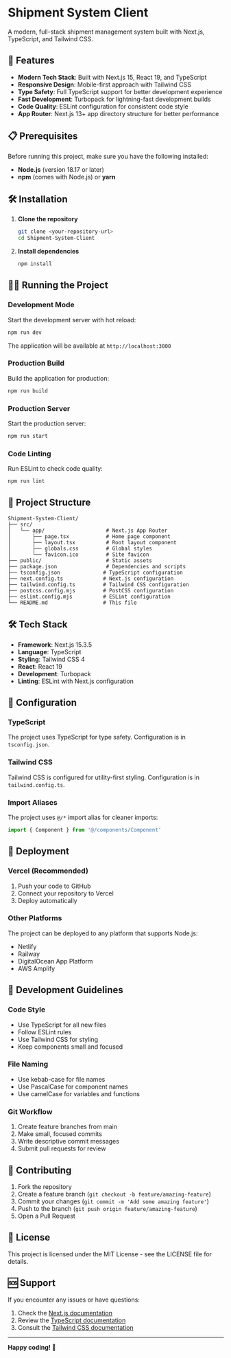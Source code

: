 # Shipment System Client

A modern, full-stack shipment management system built with Next.js, TypeScript, and Tailwind CSS.

## 🚀 Features

- **Modern Tech Stack**: Built with Next.js 15, React 19, and TypeScript
- **Responsive Design**: Mobile-first approach with Tailwind CSS
- **Type Safety**: Full TypeScript support for better development experience
- **Fast Development**: Turbopack for lightning-fast development builds
- **Code Quality**: ESLint configuration for consistent code style
- **App Router**: Next.js 13+ app directory structure for better performance

## 📋 Prerequisites

Before running this project, make sure you have the following installed:

- **Node.js** (version 18.17 or later)
- **npm** (comes with Node.js) or **yarn**

## 🛠️ Installation

1. **Clone the repository**
   ```bash
   git clone <your-repository-url>
   cd Shipment-System-Client
   ```

2. **Install dependencies**
   ```bash
   npm install
   ```

## 🏃‍♂️ Running the Project

### Development Mode
Start the development server with hot reload:
```bash
npm run dev
```
The application will be available at `http://localhost:3000`

### Production Build
Build the application for production:
```bash
npm run build
```

### Production Server
Start the production server:
```bash
npm run start
```

### Code Linting
Run ESLint to check code quality:
```bash
npm run lint
```

## 📁 Project Structure

```
Shipment-System-Client/
├── src/
│   └── app/                    # Next.js App Router
│       ├── page.tsx            # Home page component
│       ├── layout.tsx          # Root layout component
│       ├── globals.css         # Global styles
│       └── favicon.ico         # Site favicon
├── public/                     # Static assets
├── package.json                # Dependencies and scripts
├── tsconfig.json              # TypeScript configuration
├── next.config.ts             # Next.js configuration
├── tailwind.config.ts         # Tailwind CSS configuration
├── postcss.config.mjs         # PostCSS configuration
├── eslint.config.mjs          # ESLint configuration
└── README.md                  # This file
```

## 🛠️ Tech Stack

- **Framework**: Next.js 15.3.5
- **Language**: TypeScript
- **Styling**: Tailwind CSS 4
- **React**: React 19
- **Development**: Turbopack
- **Linting**: ESLint with Next.js configuration

## 🔧 Configuration

### TypeScript
The project uses TypeScript for type safety. Configuration is in `tsconfig.json`.

### Tailwind CSS
Tailwind CSS is configured for utility-first styling. Configuration is in `tailwind.config.ts`.

### Import Aliases
The project uses `@/*` import alias for cleaner imports:
```typescript
import { Component } from '@/components/Component'
```

## 🚀 Deployment

### Vercel (Recommended)
1. Push your code to GitHub
2. Connect your repository to Vercel
3. Deploy automatically

### Other Platforms
The project can be deployed to any platform that supports Node.js:
- Netlify
- Railway
- DigitalOcean App Platform
- AWS Amplify

## 📝 Development Guidelines

### Code Style
- Use TypeScript for all new files
- Follow ESLint rules
- Use Tailwind CSS for styling
- Keep components small and focused

### File Naming
- Use kebab-case for file names
- Use PascalCase for component names
- Use camelCase for variables and functions

### Git Workflow
1. Create feature branches from main
2. Make small, focused commits
3. Write descriptive commit messages
4. Submit pull requests for review

## 🤝 Contributing

1. Fork the repository
2. Create a feature branch (`git checkout -b feature/amazing-feature`)
3. Commit your changes (`git commit -m 'Add some amazing feature'`)
4. Push to the branch (`git push origin feature/amazing-feature`)
5. Open a Pull Request

## 📄 License

This project is licensed under the MIT License - see the LICENSE file for details.

## 🆘 Support

If you encounter any issues or have questions:
1. Check the [Next.js documentation](https://nextjs.org/docs)
2. Review the [TypeScript documentation](https://www.typescriptlang.org/docs)
3. Consult the [Tailwind CSS documentation](https://tailwindcss.com/docs)

---

**Happy coding! 🎉**
